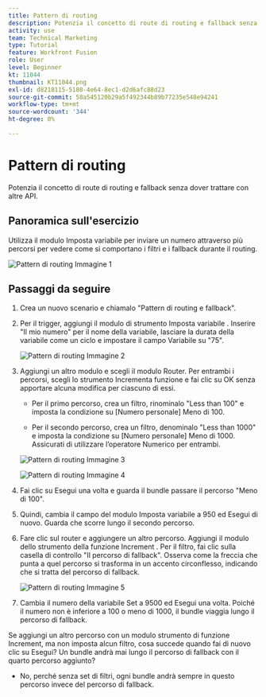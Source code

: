 ```yaml
---
title: Pattern di routing
description: Potenzia il concetto di route di routing e fallback senza dover trattare con altre API.
activity: use
team: Technical Marketing
type: Tutorial
feature: Workfront Fusion
role: User
level: Beginner
kt: 11044
thumbnail: KT11044.png
exl-id: d8218115-5180-4e64-8ec1-d2d6afc88d23
source-git-commit: 58a545120b29a5f492344b89b77235e548e94241
workflow-type: tm+mt
source-wordcount: '344'
ht-degree: 0%

---
```


# Pattern di routing

Potenzia il concetto di route di routing e fallback senza dover trattare con altre API.

## Panoramica sull&#39;esercizio

Utilizza il modulo Imposta variabile per inviare un numero attraverso più percorsi per vedere come si comportano i filtri e i fallback durante il routing.

![Pattern di routing Immagine 1](../12-exercises/assets/routing-patterns-walkthrough-1.png)

## Passaggi da seguire

1. Crea un nuovo scenario e chiamalo &quot;Pattern di routing e fallback&quot;.
1. Per il trigger, aggiungi il modulo di strumento Imposta variabile . Inserire &quot;Il mio numero&quot; per il nome della variabile, lasciare la durata della variabile come un ciclo e impostare il campo Variabile su &quot;75&quot;.

   ![Pattern di routing Immagine 2](../12-exercises/assets/routing-patterns-walkthrough-2.png)

1. Aggiungi un altro modulo e scegli il modulo Router. Per entrambi i percorsi, scegli lo strumento Incrementa funzione e fai clic su OK senza apportare alcuna modifica per ciascuno di essi.

   + Per il primo percorso, crea un filtro, rinominalo &quot;Less than 100&quot; e imposta la condizione su [Numero personale] Meno di 100.

   + Per il secondo percorso, crea un filtro, denominalo &quot;Less than 1000&quot; e imposta la condizione su [Numero personale] Meno di 1000. Assicurati di utilizzare l’operatore Numerico per entrambi.

   ![Pattern di routing Immagine 3](../12-exercises/assets/routing-patterns-walkthrough-3.png)

   ![Pattern di routing Immagine 4](../12-exercises/assets/routing-patterns-walkthrough-4.png)

1. Fai clic su Esegui una volta e guarda il bundle passare il percorso &quot;Meno di 100&quot;.
1. Quindi, cambia il campo del modulo Imposta variabile a 950 ed Esegui di nuovo. Guarda che scorre lungo il secondo percorso.
1. Fare clic sul router e aggiungere un altro percorso. Aggiungi il modulo dello strumento della funzione Increment . Per il filtro, fai clic sulla casella di controllo &quot;Il percorso di fallback&quot;. Osserva come la freccia che punta a quel percorso si trasforma in un accento circonflesso, indicando che si tratta del percorso di fallback.

   ![Pattern di routing Immagine 5](../12-exercises/assets/routing-patterns-walkthrough-5.png)

1. Cambia il numero della variabile Set a 9500 ed Esegui una volta. Poiché il numero non è inferiore a 100 o meno di 1000, il bundle viaggia lungo il percorso di fallback.

Se aggiungi un altro percorso con un modulo strumento di funzione Increment, ma non imposta alcun filtro, cosa succede quando fai di nuovo clic su Esegui? Un bundle andrà mai lungo il percorso di fallback con il quarto percorso aggiunto?

+ No, perché senza set di filtri, ogni bundle andrà sempre in questo percorso invece del percorso di fallback.

